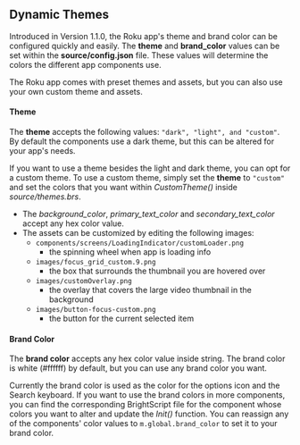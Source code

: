 ## Dynamic Themes

Introduced in Version 1.1.0, the Roku app's theme and brand color can be configured quickly and easily. The __theme__ and __brand_color__ values can be set within the __source/config.json__ file. These values will determine the colors the different app components use.

The Roku app comes with preset themes and assets, but you can also use your own custom theme and assets.

#### Theme

The __theme__ accepts the following values: `"dark", "light", and "custom"`. By default the components use a dark theme, but this can be altered for your app's needs.

If you want to use a theme besides the light and dark theme, you can opt for a custom theme. To use a custom theme, simply set the __theme__ to `"custom"` and set the colors that you want within _CustomTheme()_ inside _source/themes.brs_.

- The _background_color_, _primary_text_color_ and _secondary_text_color_ accept any hex color value.
- The assets can be customized by editing the following images:
    - `components/screens/LoadingIndicator/customLoader.png`
        - the spinning wheel when app is loading info
    - `images/focus_grid_custom.9.png`
        - the box that surrounds the thumbnail you are hovered over
    - `images/customOverlay.png`
        - the overlay that covers the large video thumbnail in the background
    - `images/button-focus-custom.png`
        - the button for the current selected item

#### Brand Color

The __brand color__ accepts any hex color value inside string. The brand color is white (#ffffff) by default, but you can use any brand color you want.

Currently the brand color is used as the color for the options icon and the Search keyboard. If you want to use the brand colors in more components, you can find the corresponding BrightScript file for the component whose colors you want to alter and update the _Init()_ function. You can reassign any of the components' color values to `m.global.brand_color` to set it to your brand color.
